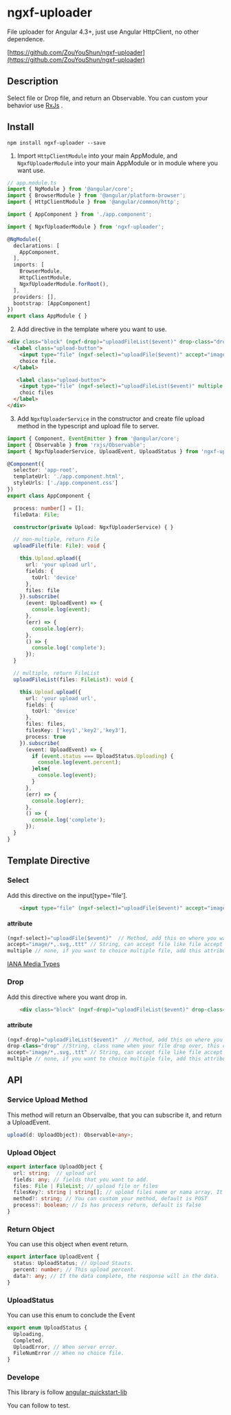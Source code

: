 # ngxf-uploader  


File uploader for Angular 4.3+, just use Angular HttpClient, no other dependence.

[https://github.com/ZouYouShun/ngxf-uploader](https://github.com/ZouYouShun/ngxf-uploader)
## Description

Select file or Drop file, and return an Observable. You can custom your behavior use [RxJs](https://github.com/Reactive-Extensions/RxJS) .

## Install

`npm install ngxf-uploader --save`

1. Import `HttpClientModule` into your main AppModule, and `NgxfUploaderModule` into your main AppModule or in module where you want use.
```ts
// app.module.ts
import { NgModule } from '@angular/core';
import { BrowserModule } from '@angular/platform-browser';
import { HttpClientModule } from '@angular/common/http';

import { AppComponent } from './app.component';

import { NgxfUploaderModule } from 'ngxf-uploader';

@NgModule({
  declarations: [
    AppComponent,
  ],
  imports: [
    BrowserModule,
    HttpClientModule,
    NgxfUploaderModule.forRoot(),
  ],
  providers: [],
  bootstrap: [AppComponent]
})
export class AppModule { }

```
2. Add directive in the template where you want to use.
```html
<div class="block" (ngxf-drop)="uploadFileList($event)" drop-class="drop" multiple  accept="image/*,.svg" >
  <label class="upload-button">
    <input type="file" (ngxf-select)="uploadFile($event)" accept="image/*,.svg,.ttt" >
    choice file.
  </label>

   <label class="upload-button">
    <input type="file" (ngxf-select)="uploadFileList($event)" multiple accept="image/*,.mp3">
    choic files
  </label>
</div>

```

3. Add `NgxfUploaderService` in the constructor and create file upload method in the typescript and upload file to server.

```ts
import { Component, EventEmitter } from '@angular/core';
import { Observable } from 'rxjs/Observable';
import { NgxfUploaderService, UploadEvent, UploadStatus } from 'ngxf-uploader';

@Component({
  selector: 'app-root',
  templateUrl: './app.component.html',
  styleUrls: ['./app.component.css']
})
export class AppComponent {

  process: number[] = [];
  fileData: File;

  constructor(private Upload: NgxfUploaderService) { }

  // non-multiple, return File
  uploadFile(file: File): void {

    this.Upload.upload({
      url: 'your upload url',
      fields: {
        toUrl: 'device'
      },
      files: file
    }).subscribe(
      (event: UploadEvent) => {
        console.log(event);
      },
      (err) => {
        console.log(err);
      },
      () => {
        console.log('complete');
      });
  }

  // multiple, return FileList
  uploadFileList(files: FileList): void {

    this.Upload.upload({
      url: 'your upload url',
      fields: {
        toUrl: 'device'
      },
      files: files,      
      filesKey: ['key1','key2','key3'],
      process: true
    }).subscribe(
      (event: UploadEvent) => {
        if (event.status === UploadStatus.Uploading) {
          console.log(event.percent);
        }else{
          console.log(event);
        }
      },
      (err) => {
        console.log(err);
      },
      () => {
        console.log('complete');
      });
  }
}

```
## Template Directive

### Select
Add this directive on the input[type='file'].
```html
    <input type="file" (ngxf-select)="uploadFile($event)" accept="image/*,.svg,.ttt" multiple>
```
#### attribute
```ts
(ngxf-select)="uploadFile($event)"  // Method, add this on where you want to select file.
accept="image/*,.svg,.ttt" // String, can accept file like file accept 
multiple // none, if you want to choice multiple file, add this attribute
```

[IANA Media Types](https://www.iana.org/assignments/media-types/media-types.xhtml)


### Drop
Add this directive where you want drop in.
```html
    <div class="block" (ngxf-drop)="uploadFileList($event)" drop-class="drop" multiple accept="image/*,.svg" >Drop Area</div>
```
#### attribute
```ts
(ngxf-drop)="uploadFileList($event)"  // Method, add this on where you want to drop file in.
drop-class="drop" //String, class name when your file drop over, this class will append on element.
accept="image/*,.svg,.ttt" // String, can accept file like file accept 
multiple // none, if you want to choice multiple file, add this attribute
```


## API

### Service Upload Method
This method will return an Observalbe<any>, that you can subscribe it, and return a UploadEvent.
```ts
upload(d: UploadObject): Observable<any>;
```

### Upload Object
```ts
export interface UploadObject {
  url: string;  // upload url
  fields: any; // fields that you want to add.
  files: File | FileList; // upload file or files
  filesKey?: string | string[]; // upload files name or nama array. It will append to file in order.
  method?: string; // You can custom your method, default is POST
  process?: boolean; // Is has process return, default is false
}
```

### Return Object
You can use this object when event return.

```ts
export interface UploadEvent {
  status: UploadStatus; // Upload Stauts.
  percent: number; // This upload percent.
  data?: any; // If the data complete, the response will in the data.
}
```

### UploadStatus
You can use this enum to conclude the Event
```ts
export enum UploadStatus {
  Uploading,
  Completed,
  UploadError, // When server error.
  FileNumError // When no choice file.
}
```

### Develope

This library is follow [angular-quickstart-lib](https://github.com/filipesilva/angular-quickstart-lib)

You can follow to test.
